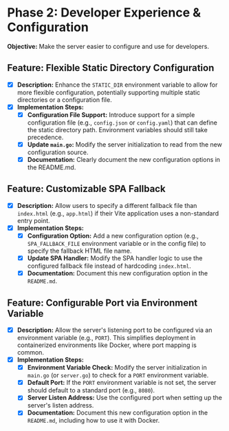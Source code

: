 # Phase 2: Developer Experience & Configuration

**Objective:** Make the server easier to configure and use for developers.

## Feature: Flexible Static Directory Configuration

- [x] **Description:** Enhance the `STATIC_DIR` environment variable to allow for more flexible configuration, potentially supporting multiple static directories or a configuration file.
- [x] **Implementation Steps:**
    - [x] **Configuration File Support:** Introduce support for a simple configuration file (e.g., `config.json` or `config.yaml`) that can define the static directory path. Environment variables should still take precedence.
    - [x] **Update `main.go`:** Modify the server initialization to read from the new configuration source.
    - [x] **Documentation:** Clearly document the new configuration options in the README.md.

## Feature: Customizable SPA Fallback

- [x] **Description:** Allow users to specify a different fallback file than `index.html` (e.g., `app.html`) if their Vite application uses a non-standard entry point.
- [x] **Implementation Steps:**
    - [x] **Configuration Option:** Add a new configuration option (e.g., `SPA_FALLBACK_FILE` environment variable or in the config file) to specify the fallback HTML file name.
    - [x] **Update SPA Handler:** Modify the SPA handler logic to use the configured fallback file instead of hardcoding `index.html`.
    - [x] **Documentation:** Document this new configuration option in the `README.md`.

## Feature: Configurable Port via Environment Variable

- [x] **Description:** Allow the server's listening port to be configured via an environment variable (e.g., `PORT`). This simplifies deployment in containerized environments like Docker, where port mapping is common.
- [x] **Implementation Steps:**
    - [x] **Environment Variable Check:** Modify the server initialization in `main.go` (or `server.go`) to check for a `PORT` environment variable.
    - [x] **Default Port:** If the `PORT` environment variable is not set, the server should default to a standard port (e.g., `8080`).
    - [x] **Server Listen Address:** Use the configured port when setting up the server's listen address.
    - [x] **Documentation:** Document this new configuration option in the `README.md`, including how to use it with Docker.
